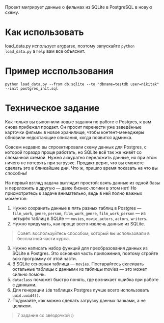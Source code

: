 Проект мигрирует данные о фильмах из SQLite в PostgreSQL в новую схему.

# Как использовать
load_data.py использует argparse, поэтому запускайте `python load_data.py` а `help` вам все объяснит.

# Пример исспользования
```python load_data.py --from db.sqlite --to "dbname=testdb user=nikitak" --init postgres_init.sql```

# Техническое задание

Как только вы выполнили новые задания по работе с Postgres, к вам снова прибежал продакт. Он просит перенести уже заведённые карточки фильмы в новое хранилище, чтобы контент-менеджеры обновили недостающие описания, когда появится админка. 

Совсем недавно вы спроектировали схему данных для Postgres, с которой гораздо проще работать, но SQLite всё так же живёт со сломанной схемой. Нужно аккуратно переложить данные, но при этом ничего не потерять при загрузке. Продакт верит, что вы сможете сделать это в ближайшие дни. Что ж, пришло время показать на что вы способны!

На первый взгляд задача выглядит простой: взять данные из одной базы и переложить в другую — даже бизнес-логики в этом нет! Но присмотритесь к задаче внимательно, ведь в ней полно важных моментов:

1. Нужно сохранить данные в пять разных таблиц в Postgres — `film_work`, `genre`, `person`, `film_work_genre`, `film_work_person` — из четырёх таблиц в SQLite — `movies`, `movie_actors`, `actors`, `writers`.
2. Нужно придумать, как проще всего извлечь данные из SQLite. 
> Совет: воспользуйтесь способом, который вы использовали в бесплатной части курса.
3. Нужно написать набор функций для преобразования данных из SQLite в Postgres. Это основная часть приложения, поэтому стройте всю программу от этой части.
4. В SQLite основная таблица — `movies`. Постарайтесь склеивать остальные таблицы с данными из таблицы movies — это может сильно помочь.
5. `dataclass` поможет быстро понять, где возникает ошибка при работе с данными.
6. Для генерации `id`в таблицах Postgres лучше всего использовать `uuid.uuid4()`.
7. Подумайте, как можно сделать загрузку данных пачками, а не целиком.
> 7 задание со звёздочкой :)

